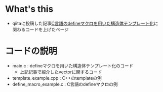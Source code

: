 # What's this
- qiitaに投稿した記事[C言語のdefineマクロを用いた構造体テンプレート化](https://qiita.com/trgkpc/items/61ba1a8084c8cc41de47)に関わるコードを上げたページ

# コードの説明
- main.c                   : defineマクロを用いた構造体テンプレート化のコード
    - 上記記事で紹介したvectorに関するコード
- template_example.cpp : C++のtemplateの例
- define_macro_example.c   : C言語のdefineマクロの例

